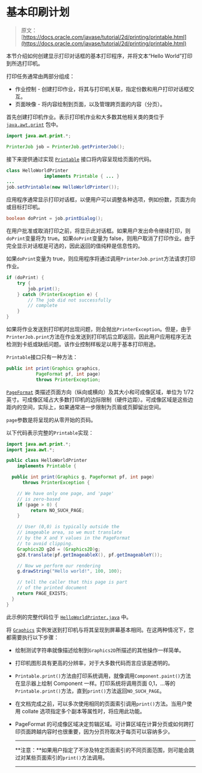 # 基本印刷计划

> 原文： [https://docs.oracle.com/javase/tutorial/2d/printing/printable.html](https://docs.oracle.com/javase/tutorial/2d/printing/printable.html)

本节介绍如何创建显示打印对话框的基本打印程序，并将文本“Hello World”打印到所选打印机。

打印任务通常由两部分组成：

*   作业控制 - 创建打印作业，将其与打印机关联，指定份数和用户打印对话框交互。
*   页面映像 - 将内容绘制到页面，以及管理跨页面的内容（分页）。

首先创建打印机作业。表示打印机作业和大多数其他相关类的类位于 [`java.awt.print`](https://docs.oracle.com/javase/8/docs/api/java/awt/print/package-summary.html) 包中。

```java
import java.awt.print.*;

PrinterJob job = PrinterJob.getPrinterJob();

```

接下来提供通过实现 [`Printable`](https://docs.oracle.com/javase/8/docs/api/java/awt/print/Printable.html) 接口将内容呈现给页面的代码。

```java
class HelloWorldPrinter
              implements Printable { ... }
...
job.setPrintable(new HelloWorldPrinter());

```

应用程序通常显示打印对话框，以便用户可以调整各种选项，例如份数，页面方向或目标打印机。

```java
boolean doPrint = job.printDialog();

```

在用户批准或取消打印之前，将显示此对话框。如果用户发出命令继续打印，则`doPrint`变量将为 true。如果`doPrint`变量为 false，则用户取消了打印作业。由于完全显示对话框是可选的，因此返回的值纯粹是信息性的。

如果`doPrint`变量为 true，则应用程序将通过调用`PrinterJob.print`方法请求打印作业。

```java
if (doPrint) {
    try {
        job.print();
    } catch (PrinterException e) {
        // The job did not successfully
        // complete
    }
}

```

如果将作业发送到打印机时出现问题，则会抛出`PrinterException`。但是，由于`PrinterJob.print`方法在作业发送到打印机后立即返回，因此用户应用程序无法检测到卡纸或缺纸问题。该作业控制样板足以用于基本打印用途。

`Printable`接口只有一种方法：

```java
public int print(Graphics graphics,
           PageFormat pf, int page)
           throws PrinterException;

```

[`PageFormat`](https://docs.oracle.com/javase/8/docs/api/java/awt/print/PageFormat.html) 类描述页面方向（纵向或横向）及其大小和可成像区域，单位为 1/72 英寸。可成像区域占大多数打印机的边际限制（硬件边距）。可成像区域是这些边距内的空间，实际上，如果通常进一步限制为页眉或页脚留出空间。

`page`参数是将呈现的从零开始的页码。

以下代码表示完整的`Printable`实现：

```java
import java.awt.print.*;
import java.awt.*;

public class HelloWorldPrinter
    implements Printable {

  public int print(Graphics g, PageFormat pf, int page)
      throws PrinterException {

    // We have only one page, and 'page'
    // is zero-based
    if (page > 0) {
         return NO_SUCH_PAGE;
    }

    // User (0,0) is typically outside the
    // imageable area, so we must translate
    // by the X and Y values in the PageFormat
    // to avoid clipping.
    Graphics2D g2d = (Graphics2D)g;
    g2d.translate(pf.getImageableX(), pf.getImageableY());

    // Now we perform our rendering
    g.drawString("Hello world!", 100, 100);

    // tell the caller that this page is part
    // of the printed document
    return PAGE_EXISTS;
  }
}

```

此示例的完整代码位于 [`HelloWorldPrinter.java`](examples/HelloWorldPrinter.java) 中。

将 [`Graphics`](https://docs.oracle.com/javase/8/docs/api/java/awt/Graphics.html) 实例发送到打印机与将其呈现到屏幕基本相同。在这两种情况下，您都需要执行以下步骤：

*   绘制测试字符串就像描述绘制到`Graphics2D`所描述的其他操作一样简单。
*   打印机图形具有更高的分辨率，对于大多数代码而言应该是透明的。
*   `Printable.print()`方法由打印系统调用，就像调用`Component.paint()`方法在显示器上绘制 Component 一样。打印系统将调用页面 0,1，...等的`Printable.print()`方法，直到`print()`方法返回`NO_SUCH_PAGE`。
*   在文档完成之前，可以多次使用相同的页面索引调用`print()`方法。当用户使用 collat​​e 选项指定多个副本等属性时，将应用此功能。
*   PageFormat 的可成像区域决定剪辑区域。可计算区域在计算分页或如何跨打印页面跨越内容时也很重要，因为分页符取决于每页可以容纳多少。

    * * *

    **注意：**如果用户指定了不涉及特定页面索引的不同页面范围，则可能会跳过对某些页面索引的`print()`方法调用。

    * * *